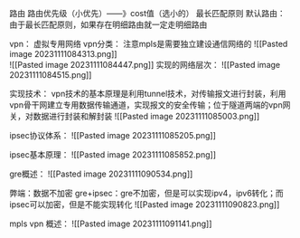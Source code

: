 路由
	路由优先级（小优先）——》cost值（选小的）
	最长匹配原则
默认路由：
	由于最长匹配原则，如果存在明细路由就一定走明细路由

vpn：
	虚拟专用网络
vpn分类：
	注意mpls是需要独立建设通信网络的
![[Pasted image 20231111084313.png]]	
![[Pasted image 20231111084447.png]]
实现的网络层次：
![[Pasted image 20231111084515.png]]

实现技术：
	vpn技术的基本原理是利用tunnel技术，对传输报文进行封装，利用vpn骨干网建立专用数据传输通道，实现报文的安全传输；位于隧道两端的vpn网关，对数据进行封装和解封装
![[Pasted image 20231111085003.png]]


ipsec协议体系：
![[Pasted image 20231111085205.png]]

ipsec基本原理：
![[Pasted image 20231111085852.png]]


gre概述：
![[Pasted image 20231111090534.png]]

弊端：数据不加密
gre+ipsec：gre不加密，但是可以实现ipv4，ipv6转化；而ipsec可以加密，但是不能实现转化
![[Pasted image 20231111090823.png]]


mpls vpn 概述：
![[Pasted image 20231111091141.png]]


